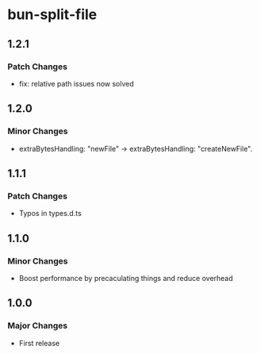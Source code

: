 # bun-split-file

## 1.2.1

### Patch Changes

- fix: relative path issues now solved

## 1.2.0

### Minor Changes

- extraBytesHandling: "newFile" -> extraBytesHandling: "createNewFile".

## 1.1.1

### Patch Changes

- Typos in types.d.ts

## 1.1.0

### Minor Changes

- Boost performance by precaculating things and reduce overhead

## 1.0.0

### Major Changes

- First release
